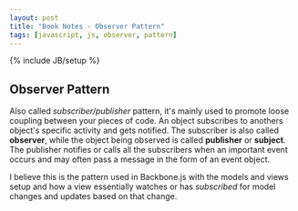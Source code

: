 ```yaml
---
layout: post
title: "Book Notes - Observer Pattern"
tags: [javascript, js, observer, pattern]
---
```

{% include JB/setup %}

## Observer Pattern

Also called _subscriber/publisher_ pattern, it's mainly used to promote loose coupling between your pieces of code. An object subscribes to anothers object's specific activity and gets notified. The subscriber is also called **observer**, while the object being observed is called **publisher** or **subject**.  The publisher notifies or calls all the subscribers when an important event occurs and may often pass a message in the form of an event object.

I believe this is the pattern used in Backbone.js with the models and views setup and how a view essentially watches or has _subscribed_ for model changes and updates based on that change.

